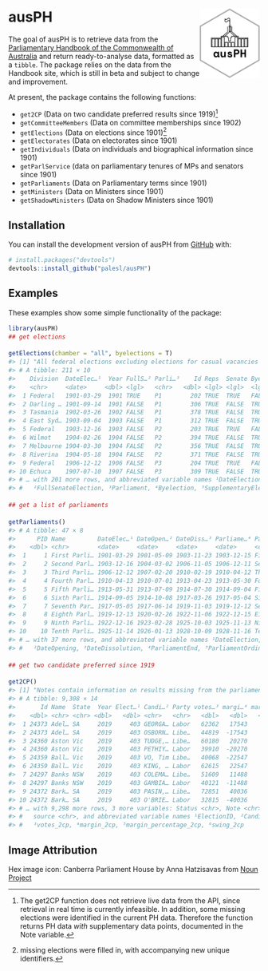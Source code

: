 
<!-- README.md is generated from README.Rmd. Please edit that file -->

# ausPH <img src="man/figures/ausPH_hex_new.png" align="right" height="139"/>

<!-- badges: start -->
<!-- badges: end -->

The goal of ausPH is to retrieve data from the [Parliamentary Handbook
of the Commonwealth of Australia](https://handbook.aph.gov.au/) and
return ready-to-analyse data, formatted as a `tibble`. The package
relies on the data from the Handbook site, which is still in beta and
subject to change and improvement.

At present, the package contains the following functions:

- `get2CP` (Data on two candidate preferred results since 1919)[^1]
- `getCommitteeMembers` (Data on committee memberships since 1902)
- `getElections` (Data on elections since 1901)[^2]
- `getElectorates` (Data on electorates since 1901)
- `getIndividuals` (Data on individuals and biographical information
  since 1901)
- `getParlService` (data on parliamentary tenures of MPs and senators
  since 1901)
- `getParliaments` (Data on Parliamentary terms since 1901)
- `getMinisters` (Data on Ministers since 1901)
- `getShadowMinisters` (Data on Shadow Ministers since 1901)

## Installation

You can install the development version of ausPH from
[GitHub](https://github.com/) with:

``` r
# install.packages("devtools")
devtools::install_github("palesl/ausPH")
```

## Examples

These examples show some simple functionality of the package:

``` r
library(ausPH) 
## get elections

getElections(chamber = "all", byelections = T)
#> [1] "All federal elections excluding elections for casual vacancies in the Senate"
#> # A tibble: 211 × 10
#>    Division  DateElec…¹  Year FullS…² Parli…³    Id Reps  Senate Byele…⁴ Suppl…⁵
#>    <chr>     <date>     <dbl> <lgl>   <chr>   <dbl> <lgl> <lgl>  <lgl>   <lgl>  
#>  1 Federal   1901-03-29  1901 TRUE    P1        202 TRUE  TRUE   FALSE   FALSE  
#>  2 Darling … 1901-09-14  1901 FALSE   P1        306 TRUE  FALSE  TRUE    FALSE  
#>  3 Tasmania  1902-03-26  1902 FALSE   P1        378 TRUE  FALSE  TRUE    FALSE  
#>  4 East Syd… 1903-09-04  1903 FALSE   P1        312 TRUE  FALSE  TRUE    FALSE  
#>  5 Federal   1903-12-16  1903 FALSE   P2        203 TRUE  TRUE   FALSE   FALSE  
#>  6 Wilmot    1904-02-26  1904 FALSE   P2        394 TRUE  FALSE  TRUE    FALSE  
#>  7 Melbourne 1904-03-30  1904 FALSE   P2        356 TRUE  FALSE  TRUE    FALSE  
#>  8 Riverina  1904-05-18  1904 FALSE   P2        371 TRUE  FALSE  TRUE    FALSE  
#>  9 Federal   1906-12-12  1906 FALSE   P3        204 TRUE  TRUE   FALSE   FALSE  
#> 10 Echuca    1907-07-10  1907 FALSE   P3        309 TRUE  FALSE  TRUE    FALSE  
#> # … with 201 more rows, and abbreviated variable names ¹​DateElection,
#> #   ²​FullSenateElection, ³​Parliament, ⁴​Byelection, ⁵​SupplementaryElection

## get a list of parliaments

getParliaments()
#> # A tibble: 47 × 8
#>      PID Name         DateElec…¹ DateOpen…² DateDiss…³ Parliame…⁴ Parli…⁵ FQName
#>    <dbl> <chr>        <date>     <date>     <date>     <date>     <chr>   <chr> 
#>  1     1 First Parli… 1901-03-29 1901-05-09 1903-11-23 1903-12-15 First … First…
#>  2     2 Second Parl… 1903-12-16 1904-03-02 1906-11-05 1906-12-11 Second… Secon…
#>  3     3 Third Parli… 1906-12-12 1907-02-20 1910-02-19 1910-04-12 Third … Third…
#>  4     4 Fourth Parl… 1910-04-13 1910-07-01 1913-04-23 1913-05-30 Fourth… Fourt…
#>  5     5 Fifth Parli… 1913-05-31 1913-07-09 1914-07-30 1914-09-04 Fifth … Fifth…
#>  6     6 Sixth Parli… 1914-09-05 1914-10-08 1917-03-26 1917-05-04 Sixth … Sixth…
#>  7     7 Seventh Par… 1917-05-05 1917-06-14 1919-11-03 1919-12-12 Sevent… Seven…
#>  8     8 Eighth Parl… 1919-12-13 1920-02-26 1922-11-06 1922-12-15 Eighth… Eight…
#>  9     9 Ninth Parli… 1922-12-16 1923-02-28 1925-10-03 1925-11-13 Ninth … Ninth…
#> 10    10 Tenth Parli… 1925-11-14 1926-01-13 1928-10-09 1928-11-16 Tenth … Tenth…
#> # … with 37 more rows, and abbreviated variable names ¹​DateElection,
#> #   ²​DateOpening, ³​DateDissolution, ⁴​ParliamentEnd, ⁵​ParliamentOrdinal

## get two candidate preferred since 1919

get2CP()
#> [1] "Notes contain information on results missing from the parliamentary handbook"
#> # A tibble: 9,308 × 14
#>       Id Name  State  Year Elect…¹ Candi…² Party votes…³ margi…⁴ margi…⁵ swing…⁶
#>    <dbl> <chr> <chr> <dbl>   <dbl> <chr>   <chr>   <dbl>   <dbl>   <dbl>   <dbl>
#>  1 24373 Adel… SA     2019     403 GEORGA… Labor   62362   17543    58.2   -0.12
#>  2 24373 Adel… SA     2019     403 OSBORN… Libe…   44819  -17543    41.8    0.12
#>  3 24360 Aston Vic    2019     403 TUDGE,… Libe…   60180   20270    60.1    2.72
#>  4 24360 Aston Vic    2019     403 PETHIY… Labor   39910  -20270    39.9   -2.72
#>  5 24359 Ball… Vic    2019     403 VO, Tim Libe…   40068  -22547    39.0   -3.62
#>  6 24359 Ball… Vic    2019     403 KING, … Labor   62615   22547    61.0    3.62
#>  7 24297 Banks NSW    2019     403 COLEMA… Libe…   51609   11488    56.3    4.82
#>  8 24297 Banks NSW    2019     403 GAMBIA… Labor   40121  -11488    43.7   -4.82
#>  9 24372 Bark… SA     2019     403 PASIN,… Libe…   72851   40036    68.9    5.07
#> 10 24372 Bark… SA     2019     403 O'BRIE… Labor   32815  -40036    31.1   -5.07
#> # … with 9,298 more rows, 3 more variables: Status <chr>, Note <chr>,
#> #   source <chr>, and abbreviated variable names ¹​ElectionID, ²​Candidate,
#> #   ³​votes_2cp, ⁴​margin_2cp, ⁵​margin_percentage_2cp, ⁶​swing_2cp
```

## Image Attribution

Hex image icon: Canberra Parliament House by Anna Hatzisavas from [Noun
Project](https://thenounproject.com/browse/icons/term/canberra-parliament-house/ "Canberra Parliament House Icons")

[^1]: The get2CP function does not retrieve live data from the API,
    since retrieval in real time is currently infeasible. In addition,
    some missing elections were identified in the current PH data.
    Therefore the function returns PH data *with* supplementary data
    points, documented in the Note variable.

[^2]: missing elections were filled in, with accompanying new unique
    identifiers.
